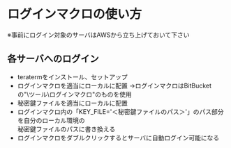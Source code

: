 # ログインマクロの使い方

※事前にログイン対象のサーバはAWSから立ち上げておいて下さい

## 各サーバへのログイン
- teratermをインストール、セットアップ
- ログインマクロを適当にローカルに配置
  →ログインマクロはBitBucketの"\ツール\ログインマクロ"のものを使用
- 秘密鍵ファイルを適当にローカルに配置
- ログインマクロ内の「KEY_FILE='＜秘密鍵ファイルのパス＞'」のパス部分を自分のローカル環境の  
    秘密鍵ファイルのパスに書き換える
- ログインマクロをダブルクリックするとサーバに自動ログイン可能になる

